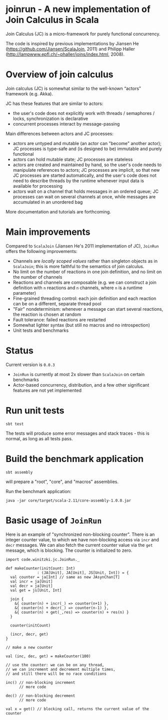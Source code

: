 # joinrun - A new implementation of Join Calculus in Scala
Join Calculus (JC) is a micro-framework for purely functional concurrency.

The code is inspired by previous implementations by Jiansen He (https://github.com/Jiansen/ScalaJoin, 2011)
and Philipp Haller (http://lampwww.epfl.ch/~phaller/joins/index.html, 2008).

# Overview of join calculus

Join calculus (JC) is somewhat similar to the well-known “actors” framework (e.g. Akka).

JC has these features that are similar to actors:

- the user's code does not explicitly work with threads / semaphores / locks, synchronization is declarative
- concurrent processes interact by message-passing

Main differences between actors and JC processes:

- actors are untyped and mutable (an actor can "become" another actor); JC processes is type-safe and (is designed to be) immutable and purely functional
- actors can hold mutable state; JC processes are stateless
- actors are created and maintained by hand, so the user's code needs to manipulate references to actors;
JC processes are implicit, so that new JC processes are started automatically, and the user's code does not need to describe threads
by the runtime whenever input data is available for processing
- actors wait on a channel that holds messages in an ordered queue; JC processes can wait on several channels at once,
while messages are accumulated in an unordered bag

More documentation and tutorials are forthcoming.

# Main improvements

Compared to `ScalaJoin` (Jiansen He's 2011 implementation of JC), `JoinRun` offers the following improvements:

- Channels are _locally scoped values_ rather than singleton objects as in `ScalaJoin`; 
this is more faithful to the semantics of join calculus.
- No limit on the number of reactions in one join definition, and no limit on the number of channels
- Reactions and channels are composable (e.g. we can construct a join definition
 with `n` reactions and `n` channels, where `n` is a runtime parameter)
- Fine-grained threading control: each join definition and each reaction can be on a different, separate thread pool
- "Fair" nondeterminism: whenever a message can start several reactions, the reaction is chosen at random
- Fault tolerance: failed reactions are restarted
- Somewhat lighter syntax (but still no macros and no introspection)
- Unit tests and benchmarks

# Status

Current version is `0.0.3`

- `JoinRun` is currently at most 2x slower than `ScalaJoin` on certain benchmarks
- Actor-based concurrency, distribution, and a few other significant features are not yet implemented

# Run unit tests

`sbt test`

The tests will produce some error messages and stack traces - this is normal, as long as all tests pass.

# Build the benchmark application

```
sbt assembly
```
will prepare a "root", "core", and "macros" assemblies.

Run the benchmark application:

`java -jar core/target/scala-2.11/core-assembly-1.0.0.jar`

# Basic usage of `JoinRun`

Here is an example of "synchronized non-blocking counter".
There is an integer counter value, to which we have non-blocking access
via `incr` and `decr` messages.
We can also fetch the current counter value via the `get` message, which is blocking.
The counter is initialized to zero.

    import code.winitzki.jc.JoinRun._
     
    def makeCounter(initCount: Int)
                  : (JA[Unit], JA[Unit], JS[Unit, Int]) = {
      val counter = ja[Int] // same as new JAsynChan[T]
      val incr = ja[Unit]
      val decr = ja[Unit]
      val get = js[Unit, Int]
    
      join {
        &{ counter(n) + incr(_) => counter(n+1) },
        &{ counter(n) + decr(_) => counter(n-1) },
        &{ counter(n) + get(_,res) => counter(n) + res(n) }
      }
    
      counter(initCount)
      
      (incr, decr, get)
    }

    // make a new counter
    
    val (inc, dec, get) = makeCounter(100)
    
    // use the counter: we can be on any thread,
    // we can increment and decrement multiple times,
    // and still there will be no race conditions
    
    inc() // non-blocking increment
          // more code
    
    dec() // non-blocking decrement
          // more code
     
    val x = get() // blocking call, returns the current value of the counter
    
